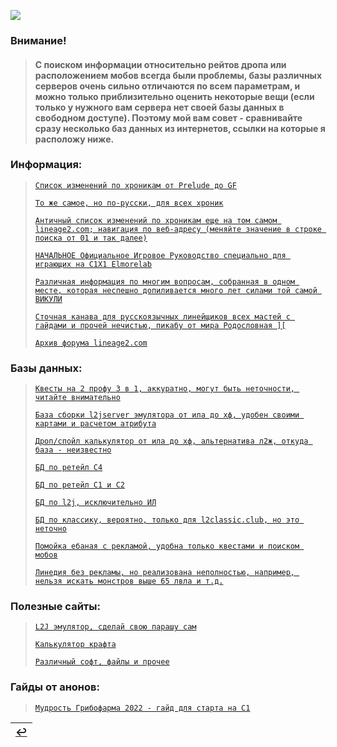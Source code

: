 ![](pics/hm.png)

### Внимание!
> #### С поиском информации относительно рейтов дропа или расположением мобов всегда были проблемы, базы различных серверов очень сильно отличаются по всем параметрам, и можно только приблизительно оценить некоторые вещи (если только у нужного вам сервера нет своей базы данных в свободном доступе). Поэтому мой вам совет - сравнивайте сразу несколько баз данных из интернетов, ссылки на которые я расположу ниже.

### Информация:
> [`Список изменений по хроникам от Prelude до GF`](http://legacy.rootware.ru/index.html)
>
> [`То же самое, но по-русски, для всех хроник`](https://sites.google.com/site/l2clientdev/patch-notes)
>
> [`Античный список изменений по хроникам еще на том самом lineage2.com; навигация по веб-адресу (меняйте значение в строке поиска от 01 и так далее)`](https://web.archive.org/web/20180207050121mp_/http://legacy.lineage2.com/news/highfive_01.html)
>
> [`НАЧАЛЬНОЕ Официальное Игровое Руководство специально для играющих на C1X1 Elmorelab`](https://github.com/lineage2thread/lineage2/blob/main/pdf/Lineage%20Ii%20-%20Prima%20Game%20Guide%202004.pdf)
>
> [`Различная информация по многим вопросам, собранная в одном месте, которая неспешно допиливается много лет силами той самой ВИКУЛИ`](https://l2vika.ru/)
>
> [`Сточная канава для русскоязычных линейщиков всех мастей с гайдами и прочей нечистью, пикабу от мира Родословная ][`](https://forums.goha.ru/forumdisplay_0_0_7--ММО+Игры+LINEAGE+2/)
> 
> [`Архив форума lineage2.com`](http://l2archive.d3v.me.uk/)

### Базы данных:
> [`Квесты на 2 профу 3 в 1, аккуратно, могут быть неточности, читайте внимательно`](https://www.vlemon.info/3v1/)
> 
> [`База сборки l2jserver эмулятора от ила до хф, удобен своими картами и расчетом атрибута`](http://l2j.ru/)
> 
> [`Дроп/спойл калькулятор от ила до хф, альтернатива л2ж, откуда база - неизвестно`](https://l2.dropspoil.com/)
>
> [`БД по ретейл C4`](http://lineage2c4.itemdrop.net/)
>
> [`БД по ретейл C1 и C2`](https://l2hub.info/c1/)
>
> [`БД по l2j, исключительно ИЛ`](http://interlude.l2dtb.com/)
>
> [`БД по классику, вероятно, только для l2classic.club, но это неточно`](https://l2db.club/)
>
> [`Помойка ебаная с рекламой, удобна только квестами и поиском мобов`](https://linedia.ru/)
>
> [`Линедия без рекламы, но реализована неполностью, например, нельзя искать монстров выше 65 лвла и т.д.`](https://l2int.ru/)

### Полезные сайты:
> [`L2J эмулятор, сделай свою парашу сам`](https://www.l2jserver.com/)
>
> [`Калькулятор крафта`](http://l2help.me/en)
> 
> [`Различный софт, файлы и прочее`](https://sites.google.com/site/l2clientdev/home)

### Гайды от анонов:
> [`Мудрость Грибофарма 2022 - гайд для старта на C1`](elmorelab_teon_farm.md)

|[↩️](header.md)|
|:---:|
